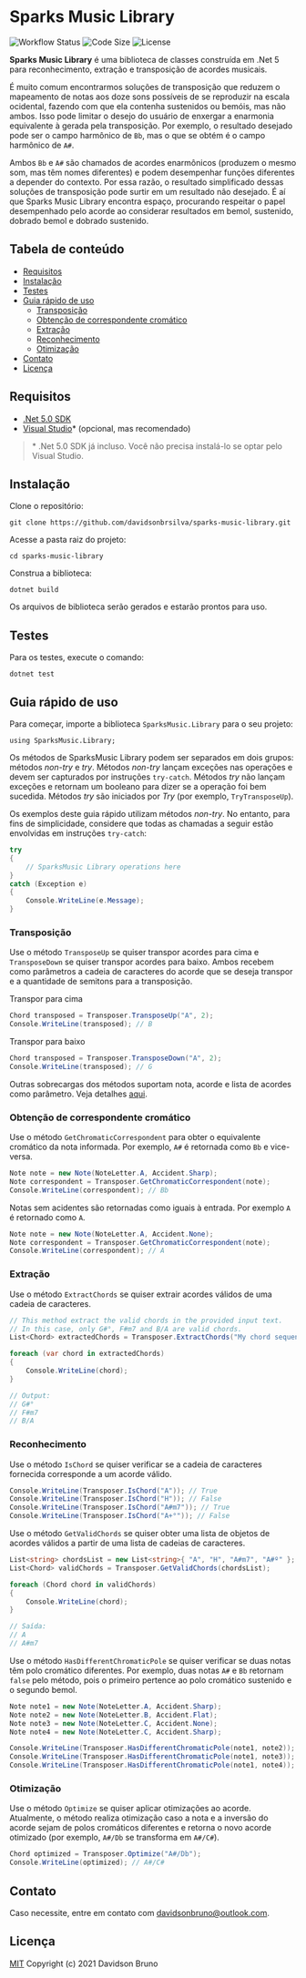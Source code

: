 # Sparks Music Library <!-- omit in toc -->

![Workflow Status](https://img.shields.io/github/workflow/status/davidsonbrsilva/sparks-music-library/dotnet)
![Code Size](https://img.shields.io/github/languages/code-size/davidsonbrsilva/sparks-music-library)
![License](https://img.shields.io/github/license/davidsonbrsilva/sparks-music-library)

**Sparks Music Library** é uma biblioteca de classes construída em .Net 5 para reconhecimento, extração e transposição de acordes musicais.

É muito comum encontrarmos soluções de transposição que reduzem o mapeamento de notas aos doze sons possíveis de se reproduzir na escala ocidental, fazendo com que ela contenha sustenidos ou bemóis, mas não ambos. Isso pode limitar o desejo do usuário de enxergar a enarmonia equivalente à gerada pela transposição. Por exemplo, o resultado desejado pode ser o campo harmônico de `Bb`, mas o que se obtém é o campo harmônico de `A#`.

Ambos `Bb` e `A#` são chamados de acordes enarmônicos (produzem o mesmo som, mas têm nomes diferentes) e podem desempenhar funções diferentes a depender do contexto. Por essa razão, o resultado simplificado dessas soluções de transposição pode surtir em um resultado não desejado. É aí que Sparks Music Library encontra espaço, procurando respeitar o papel desempenhado pelo acorde ao considerar resultados em bemol, sustenido, dobrado bemol e dobrado sustenido.

## Tabela de conteúdo <!-- omit in toc -->

- [Requisitos](#requisitos)
- [Instalação](#instalação)
- [Testes](#testes)
- [Guia rápido de uso](#guia-rápido-de-uso)
  - [Transposição](#transposição)
  - [Obtenção de correspondente cromático](#obtenção-de-correspondente-cromático)
  - [Extração](#extração)
  - [Reconhecimento](#reconhecimento)
  - [Otimização](#otimização)
- [Contato](#contato)
- [Licença](#licença)

## Requisitos

- [.Net 5.0 SDK](https://www.nvidia.com/en-us/geforce-now/download/)
- [Visual Studio](https://visualstudio.microsoft.com/pt-br/downloads/)* (opcional, mas recomendado)

> \* .Net 5.0 SDK já incluso. Você não precisa instalá-lo se optar pelo Visual Studio.

## Instalação

Clone o repositório:

```
git clone https://github.com/davidsonbrsilva/sparks-music-library.git
```

Acesse a pasta raiz do projeto:

```
cd sparks-music-library
```

Construa a biblioteca:

```
dotnet build
```

Os arquivos de biblioteca serão gerados e estarão prontos para uso.

## Testes

Para os testes, execute o comando:

```
dotnet test
```

## Guia rápido de uso

Para começar, importe a biblioteca `SparksMusic.Library` para o seu projeto:

```
using SparksMusic.Library;
```

Os métodos de SparksMusic Library podem ser separados em dois grupos: métodos _non-try_ e _try_. Métodos _non-try_ lançam exceções nas operações e devem ser capturados por instruções `try-catch`. Métodos _try_ não lançam exceções e retornam um booleano para dizer se a operação foi bem sucedida. Métodos _try_ são iniciados por _Try_ (por exemplo, `TryTransposeUp`).

Os exemplos deste guia rápido utilizam métodos _non-try_. No entanto, para fins de simplicidade, considere que todas as chamadas a seguir estão envolvidas em instruções `try-catch`:

```csharp
try
{
    // SparksMusic Library operations here
}
catch (Exception e)
{
    Console.WriteLine(e.Message);
}
```

### Transposição

Use o método `TransposeUp` se quiser transpor acordes para cima e `TransposeDown` se quiser transpor acordes para baixo. Ambos recebem como parâmetros a cadeia de caracteres do acorde que se deseja transpor e a quantidade de semitons para a transposição.

Transpor para cima

```csharp
Chord transposed = Transposer.TransposeUp("A", 2);
Console.WriteLine(transposed); // B
```

Transpor para baixo

```csharp
Chord transposed = Transposer.TransposeDown("A", 2);
Console.WriteLine(transposed); // G
```

Outras sobrecargas dos métodos suportam nota, acorde e lista de acordes como parâmetro. Veja detalhes [aqui]().

### Obtenção de correspondente cromático

Use o método `GetChromaticCorrespondent` para obter o equivalente cromático da nota informada. Por exemplo, `A#` é retornada como `Bb` e vice-versa.

```csharp
Note note = new Note(NoteLetter.A, Accident.Sharp);
Note correspondent = Transposer.GetChromaticCorrespondent(note);
Console.WriteLine(correspondent); // Bb
```

Notas sem acidentes são retornadas como iguais à entrada. Por exemplo `A` é retornado como `A`.

```csharp
Note note = new Note(NoteLetter.A, Accident.None);
Note correspondent = Transposer.GetChromaticCorrespondent(note);
Console.WriteLine(correspondent); // A
```

### Extração

Use o método `ExtractChords` se quiser extrair acordes válidos de uma cadeia de caracteres.

```csharp
// This method extract the valid chords in the provided input text.
// In this case, only G#°, F#m7 and B/A are valid chords.
List<Chord> extractedChords = Transposer.ExtractChords("My chord sequence is G#°  F#m7  Fº+    F#m7/A###     B/A");

foreach (var chord in extractedChords)
{
    Console.WriteLine(chord);
}

// Output:
// G#°
// F#m7
// B/A
```

### Reconhecimento

Use o método `IsChord` se quiser verificar se a cadeia de caracteres fornecida corresponde a um acorde válido.

```csharp
Console.WriteLine(Transposer.IsChord("A")); // True
Console.WriteLine(Transposer.IsChord("H")); // False
Console.WriteLine(Transposer.IsChord("A#m7")); // True
Console.WriteLine(Transposer.IsChord("A+°")); // False
```

Use o método `GetValidChords` se quiser obter uma lista de objetos de acordes válidos a partir de uma lista de cadeias de caracteres.

```csharp
List<string> chordsList = new List<string>{ "A", "H", "A#m7", "A#º" };
List<Chord> validChords = Transposer.GetValidChords(chordsList);

foreach (Chord chord in validChords)
{
    Console.WriteLine(chord);
}

// Saída:
// A
// A#m7
```

Use o método `HasDifferentChromaticPole` se quiser verificar se duas notas têm polo cromático diferentes. Por exemplo, duas notas `A#` e `Bb` retornam `false` pelo método, pois o primeiro pertence ao polo cromático sustenido e o segundo bemol.

```csharp
Note note1 = new Note(NoteLetter.A, Accident.Sharp);
Note note2 = new Note(NoteLetter.B, Accident.Flat);
Note note3 = new Note(NoteLetter.C, Accident.None);
Note note4 = new Note(NoteLetter.C, Accident.Sharp);

Console.WriteLine(Transposer.HasDifferentChromaticPole(note1, note2)); // True
Console.WriteLine(Transposer.HasDifferentChromaticPole(note1, note3)); // False
Console.WriteLine(Transposer.HasDifferentChromaticPole(note1, note4)); // False
```

### Otimização

Use o método `Optimize` se quiser aplicar otimizações ao acorde. Atualmente, o método realiza otimização caso a nota e a inversão do acorde sejam de polos cromáticos diferentes e retorna o novo acorde otimizado (por exemplo, `A#/Db` se transforma em `A#/C#`).

```csharp
Chord optimized = Transposer.Optimize("A#/Db");
Console.WriteLine(optimized); // A#/C#
```

## Contato

Caso necessite, entre em contato com <davidsonbruno@outlook.com>.

## Licença

[MIT](LICENSE) Copyright (c) 2021 Davidson Bruno